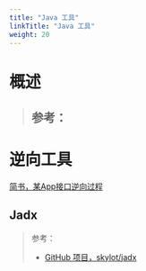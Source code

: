 ```yaml
---
title: "Java 工具"
linkTitle: "Java 工具"
weight: 20
---
```


# 概述
> 参考：
> -



# 逆向工具

[简书，某App接口逆向过程](https://www.jianshu.com/p/040d54a57e33)

## Jadx
> 参考：
> - [GitHub 项目，skylot/jadx](https://github.com/skylot/jadx)


